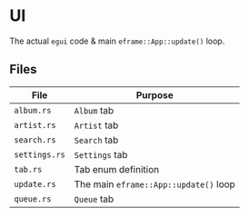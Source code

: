 # UI
The actual `egui` code & main `eframe::App::update()` loop.

## Files
| File          | Purpose |
|---------------|---------|
| `album.rs`    | `Album` tab
| `artist.rs`   | `Artist` tab
| `search.rs`   | `Search` tab
| `settings.rs` | `Settings` tab
| `tab.rs`      | Tab enum definition
| `update.rs`   | The main `eframe::App::update()` loop
| `queue.rs`    | `Queue` tab
